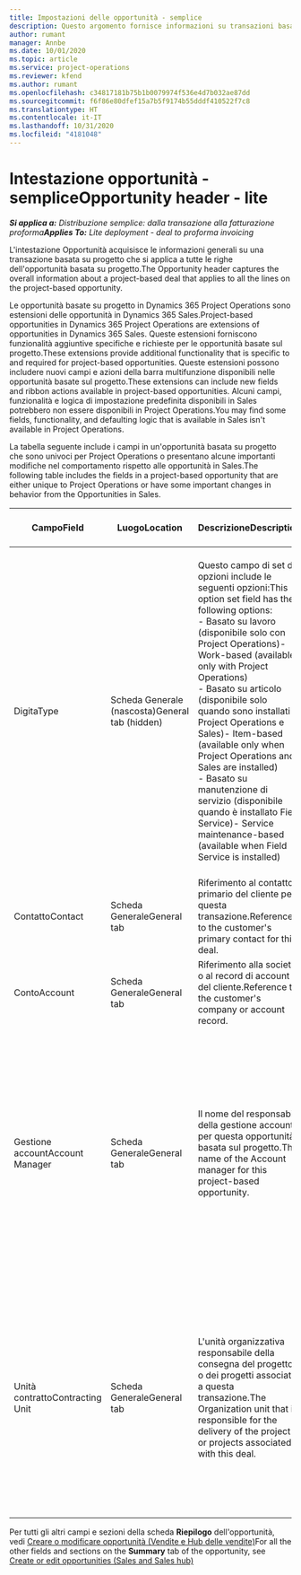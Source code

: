 ```yaml
---
title: Impostazioni delle opportunità - semplice
description: Questo argomento fornisce informazioni su transazioni basate su progetto e righe di opportunità basate su progetto.
author: rumant
manager: Annbe
ms.date: 10/01/2020
ms.topic: article
ms.service: project-operations
ms.reviewer: kfend
ms.author: rumant
ms.openlocfilehash: c34817181b75b1b0079974f536e4d7b032ae87dd
ms.sourcegitcommit: f6f86e80dfef15a7b5f9174b55dddf410522f7c8
ms.translationtype: HT
ms.contentlocale: it-IT
ms.lasthandoff: 10/31/2020
ms.locfileid: "4181048"
---
```

# <a name="opportunity-header---lite"></a><span data-ttu-id="3e5e7-103">Intestazione opportunità - semplice</span><span class="sxs-lookup"><span data-stu-id="3e5e7-103">Opportunity header - lite</span></span>

<span data-ttu-id="3e5e7-104">_**Si applica a:** Distribuzione semplice: dalla transazione alla fatturazione proforma_</span><span class="sxs-lookup"><span data-stu-id="3e5e7-104">_**Applies To:** Lite deployment - deal to proforma invoicing_</span></span>

<span data-ttu-id="3e5e7-105">L'intestazione Opportunità acquisisce le informazioni generali su una transazione basata su progetto che si applica a tutte le righe dell'opportunità basata su progetto.</span><span class="sxs-lookup"><span data-stu-id="3e5e7-105">The Opportunity header captures the overall information about a project-based deal that applies to all the lines on the project-based opportunity.</span></span>

<span data-ttu-id="3e5e7-106">Le opportunità basate su progetto in Dynamics 365 Project Operations sono estensioni delle opportunità in Dynamics 365 Sales.</span><span class="sxs-lookup"><span data-stu-id="3e5e7-106">Project-based opportunities in Dynamics 365 Project Operations are extensions of opportunities in Dynamics 365 Sales.</span></span> <span data-ttu-id="3e5e7-107">Queste estensioni forniscono funzionalità aggiuntive specifiche e richieste per le opportunità basate sul progetto.</span><span class="sxs-lookup"><span data-stu-id="3e5e7-107">These extensions provide additional functionality that is specific to and required for project-based opportunities.</span></span> <span data-ttu-id="3e5e7-108">Queste estensioni possono includere nuovi campi e azioni della barra multifunzione disponibili nelle opportunità basate sul progetto.</span><span class="sxs-lookup"><span data-stu-id="3e5e7-108">These extensions can include new fields and ribbon actions available in project-based opportunities.</span></span> <span data-ttu-id="3e5e7-109">Alcuni campi, funzionalità e logica di impostazione predefinita disponibili in Sales potrebbero non essere disponibili in Project Operations.</span><span class="sxs-lookup"><span data-stu-id="3e5e7-109">You may find some fields, functionality, and defaulting logic that is available in Sales isn't available in Project Operations.</span></span>

<span data-ttu-id="3e5e7-110">La tabella seguente include i campi in un'opportunità basata su progetto che sono univoci per Project Operations o presentano alcune importanti modifiche nel comportamento rispetto alle opportunità in Sales.</span><span class="sxs-lookup"><span data-stu-id="3e5e7-110">The following table includes the fields in a project-based opportunity that are either unique to Project Operations or have some important changes in behavior from the Opportunities in Sales.</span></span>

| <span data-ttu-id="3e5e7-111">**Campo**</span><span class="sxs-lookup"><span data-stu-id="3e5e7-111">**Field**</span></span> | <span data-ttu-id="3e5e7-112">**Luogo**</span><span class="sxs-lookup"><span data-stu-id="3e5e7-112">**Location**</span></span> | <span data-ttu-id="3e5e7-113">**Descrizione**</span><span class="sxs-lookup"><span data-stu-id="3e5e7-113">**Description**</span></span> | <span data-ttu-id="3e5e7-114">**Impatto downstream**</span><span class="sxs-lookup"><span data-stu-id="3e5e7-114">**Downstream impact**</span></span> |
| --- | --- | --- | --- |
| <span data-ttu-id="3e5e7-115">Digita</span><span class="sxs-lookup"><span data-stu-id="3e5e7-115">Type</span></span> | <span data-ttu-id="3e5e7-116">Scheda Generale (nascosta)</span><span class="sxs-lookup"><span data-stu-id="3e5e7-116">General tab (hidden)</span></span> | <span data-ttu-id="3e5e7-117">Questo campo di set di opzioni include le seguenti opzioni:</span><span class="sxs-lookup"><span data-stu-id="3e5e7-117">This option set field has the following options:</span></span></br><span data-ttu-id="3e5e7-118">- Basato su lavoro (disponibile solo con Project Operations)</span><span class="sxs-lookup"><span data-stu-id="3e5e7-118">- Work-based (available only with Project Operations)</span></span></br><span data-ttu-id="3e5e7-119">- Basato su articolo (disponibile solo quando sono installati Project Operations e Sales)</span><span class="sxs-lookup"><span data-stu-id="3e5e7-119">- Item-based (available only when Project Operations and Sales are installed)</span></span></br><span data-ttu-id="3e5e7-120">- Basato su manutenzione di servizio (disponibile quando è installato Field Service)</span><span class="sxs-lookup"><span data-stu-id="3e5e7-120">- Service maintenance-based (available when Field Service is installed)</span></span> | <span data-ttu-id="3e5e7-121">Quando si utilizza Project Operations, questo valore di campo viene impostato automaticamente su **Basato su lavoro** che classifica l'opportunità come basata su progetto.</span><span class="sxs-lookup"><span data-stu-id="3e5e7-121">When you use Project Operations, this field value is automatically set to **Work-based** which classifies the Opportunity as project-based.</span></span> <span data-ttu-id="3e5e7-122">Un'opportunità deve essere basata su progetto per abilitare tutte le estensioni e funzionalità specifiche del progetto nel processo di vendita downstream per questa transazione.</span><span class="sxs-lookup"><span data-stu-id="3e5e7-122">An Opportunity should be project-based to enable all project-specific extensions and functionality in the downstream sales process for this deal.</span></span> |
| <span data-ttu-id="3e5e7-123">Contatto</span><span class="sxs-lookup"><span data-stu-id="3e5e7-123">Contact</span></span> | <span data-ttu-id="3e5e7-124">Scheda Generale</span><span class="sxs-lookup"><span data-stu-id="3e5e7-124">General tab</span></span> | <span data-ttu-id="3e5e7-125">Riferimento al contatto primario del cliente per questa transazione.</span><span class="sxs-lookup"><span data-stu-id="3e5e7-125">Reference to the customer's primary contact for this deal.</span></span> | |
| <span data-ttu-id="3e5e7-126">Conto</span><span class="sxs-lookup"><span data-stu-id="3e5e7-126">Account</span></span> | <span data-ttu-id="3e5e7-127">Scheda Generale</span><span class="sxs-lookup"><span data-stu-id="3e5e7-127">General tab</span></span> | <span data-ttu-id="3e5e7-128">Riferimento alla società o al record di account del cliente.</span><span class="sxs-lookup"><span data-stu-id="3e5e7-128">Reference to the customer's company or account record.</span></span> | |
| <span data-ttu-id="3e5e7-129">Gestione account</span><span class="sxs-lookup"><span data-stu-id="3e5e7-129">Account Manager</span></span> | <span data-ttu-id="3e5e7-130">Scheda Generale</span><span class="sxs-lookup"><span data-stu-id="3e5e7-130">General tab</span></span> | <span data-ttu-id="3e5e7-131">Il nome del responsabile della gestione account per questa opportunità basata sul progetto.</span><span class="sxs-lookup"><span data-stu-id="3e5e7-131">The name of the Account manager for this project-based opportunity.</span></span> | <span data-ttu-id="3e5e7-132">Il responsabile della gestione account è responsabile della gestione del rapporto con il cliente fino al completamento di questo progetto.</span><span class="sxs-lookup"><span data-stu-id="3e5e7-132">The Account manager is responsible for managing the relationship with the customer through the completion of this project.</span></span> <span data-ttu-id="3e5e7-133">In base al record della risorsa prenotabile collegato al responsabile della gestione account, l'unità contratto è predefinita.</span><span class="sxs-lookup"><span data-stu-id="3e5e7-133">Based on the bookable resource record tied to the Account manager, the contracting unit is defaulted.</span></span> |
| <span data-ttu-id="3e5e7-134">Unità contratto</span><span class="sxs-lookup"><span data-stu-id="3e5e7-134">Contracting Unit</span></span> | <span data-ttu-id="3e5e7-135">Scheda Generale</span><span class="sxs-lookup"><span data-stu-id="3e5e7-135">General tab</span></span> | <span data-ttu-id="3e5e7-136">L'unità organizzativa responsabile della consegna del progetto o dei progetti associati a questa transazione.</span><span class="sxs-lookup"><span data-stu-id="3e5e7-136">The Organization unit that is responsible for the delivery of the project or projects associated with this deal.</span></span> | <span data-ttu-id="3e5e7-137">L'unità contratto è la divisione dell'azienda che completerà i progetti dopo la chiusura della trattativa.</span><span class="sxs-lookup"><span data-stu-id="3e5e7-137">The contracting unit is the division of the company that will complete the project(s) after the deal is closed.</span></span> <span data-ttu-id="3e5e7-138">Ogni unità contratto ha una valuta e questa valuta viene utilizzata per riportare i costi stimati ed effettivi sostenuti durante il progetto.</span><span class="sxs-lookup"><span data-stu-id="3e5e7-138">Every contracting unit has a currency, and this currency is used to report estimated and actual costs incurred during the project.</span></span> |

<span data-ttu-id="3e5e7-139">Per tutti gli altri campi e sezioni della scheda **Riepilogo** dell'opportunità, vedi [Creare o modificare opportunità (Vendite e Hub delle vendite)](https://docs.microsoft.com/dynamics365/sales-enterprise/create-edit-opportunity-sales)</span><span class="sxs-lookup"><span data-stu-id="3e5e7-139">For all the other fields and sections on the **Summary** tab of the opportunity, see [Create or edit opportunities (Sales and Sales hub)](https://docs.microsoft.com/dynamics365/sales-enterprise/create-edit-opportunity-sales)</span></span>
